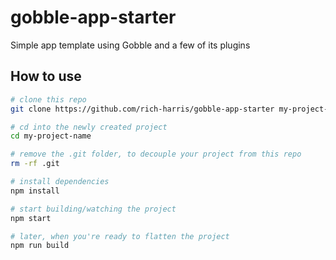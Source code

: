 # gobble-app-starter

Simple app template using Gobble and a few of its plugins

## How to use

```bash
# clone this repo
git clone https://github.com/rich-harris/gobble-app-starter my-project-name

# cd into the newly created project
cd my-project-name

# remove the .git folder, to decouple your project from this repo
rm -rf .git

# install dependencies
npm install

# start building/watching the project
npm start

# later, when you're ready to flatten the project
npm run build
```
